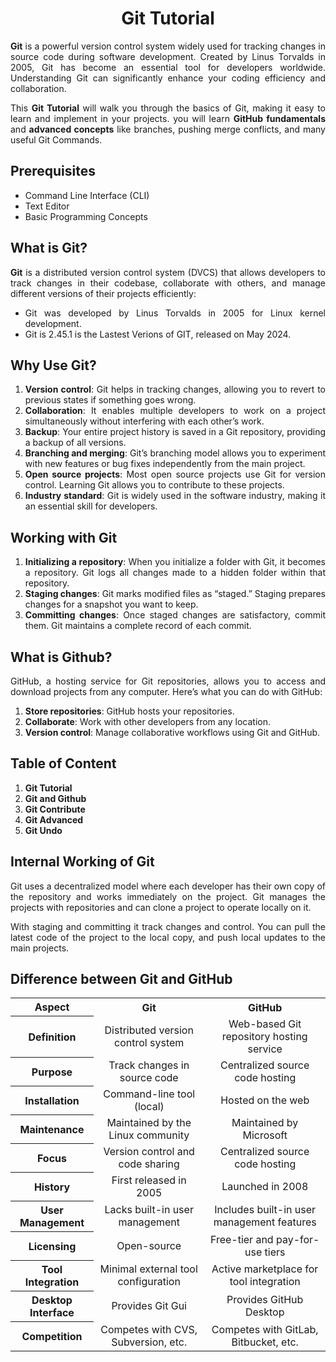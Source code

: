 <div align="justify">

<div align="center">

# Git Tutorial
</div>

  __Git__ is a powerful version control system widely used for tracking changes in source code during software development. Created by Linus Torvalds in 2005, Git has become an essential tool for developers worldwide. Understanding Git can significantly enhance your coding efficiency and collaboration.

This __Git Tutorial__ will walk you through the basics of Git, making it easy to learn and implement in your projects. you will learn __GitHub fundamentals__ and __advanced concepts__ like branches, pushing merge conflicts, and many useful Git Commands.

## Prerequisites
- Command Line Interface (CLI)
- Text Editor
- Basic Programming Concepts

## What is Git?
__Git__ is a distributed version control system (DVCS) that allows developers to track changes in their codebase, collaborate with others, and manage different versions of their projects efficiently:

- Git was developed by Linus Torvalds in 2005 for Linux kernel development.
- Git is 2.45.1 is the Lastest Verions of GIT, released on May 2024.

## Why Use Git?
1. __Version control__: Git helps in tracking changes, allowing you to revert to previous states if something goes wrong.
2. __Collaboration__: It enables multiple developers to work on a project simultaneously without interfering with each other’s work.
3. __Backup__: Your entire project history is saved in a Git repository, providing a backup of all versions.
4. __Branching and merging__: Git’s branching model allows you to experiment with new features or bug fixes independently from the main project.
5. __Open source projects__: Most open source projects use Git for version control. Learning Git allows you to contribute to these projects.
6. __Industry standard__: Git is widely used in the software industry, making it an essential skill for developers.

## Working with Git
1. __Initializing a repository__: When you initialize a folder with Git, it becomes a repository. Git logs all changes made to a hidden folder within that repository.
2. __Staging changes__: Git marks modified files as “staged.” Staging prepares changes for a snapshot you want to keep.
3. __Committing changes__: Once staged changes are satisfactory, commit them. Git maintains a complete record of each commit.

## What is Github?
GitHub, a hosting service for Git repositories, allows you to access and download projects from any computer. Here’s what you can do with GitHub:

1. __Store repositories__: GitHub hosts your repositories.
2. __Collaborate__: Work with other developers from any location.
3. __Version control__: Manage collaborative workflows using Git and GitHub.

## Table of Content

1. __Git Tutorial__
2. __Git and Github__
3. __Git Contribute__
4. __Git Advanced__
5. __Git Undo__

## Internal Working of Git
Git uses a decentralized model where each developer has their own copy of the repository and works immediately on the project. Git manages the projects with repositories and can clone a project to operate locally on it.

With staging and committing it track changes and control. You can pull the latest code of the project to the local copy, and push local updates to the main projects.

## Difference between Git and GitHub

<table align="center">
  <tr align="center">
    <th>Aspect</th>
    <th>Git</th>
    <th>GitHub</th>
  </tr>
  <tr align="center">
    <th>Definition</th>
    <td>Distributed version control system</td>
    <td>Web-based Git repository hosting service</td>
  </tr>
  <tr align="center">
    <th>Purpose</th>
    <td>Track changes in source code</td>
    <td>Centralized source code hosting</td>
  </tr>
  <tr align="center">
    <th>Installation</th>
    <td>Command-line tool (local)</td>
    <td>Hosted on the web</td>
  </tr>
  <tr align="center">
    <th>Maintenance</th>
    <td>Maintained by the Linux community</td>
    <td>Maintained by Microsoft</td>
  </tr>
  <tr align="center">
    <th>Focus</th>
    <td>Version control and code sharing</td>
    <td>Centralized source code hosting</td>
  </tr>
  <tr align="center">
    <th>History</th>
    <td>First released in 2005</td>
    <td>Launched in 2008</td>
  </tr>
  <tr align="center">
    <th>User Management</th>
    <td>Lacks built-in user management</td>
    <td>Includes built-in user management features</td>
  </tr>
  <tr align="center">
    <th>Licensing</th>
    <td>Open-source</td>
    <td>Free-tier and pay-for-use tiers</td>
  </tr>
  <tr align="center">
    <th>Tool Integration</th>
    <td>Minimal external tool configuration</td>
    <td>Active marketplace for tool integration</td>
  </tr>
  <tr align="center">
    <th>Desktop Interface</th>
    <td>Provides Git Gui</td>
    <td>Provides GitHub Desktop</td>
  </tr>
  <tr align="center">
    <th>Competition</th>
    <td>Competes with CVS, Subversion, etc.</td>
    <td>Competes with GitLab, Bitbucket, etc.</td>
  </tr>
</table>

</div>
